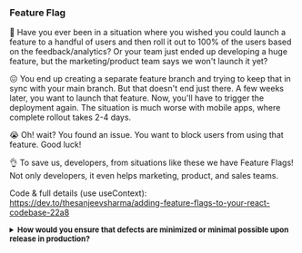 ### Feature Flag

🤔 Have you ever been in a situation where you wished you could launch a feature to a handful of users and then roll it out to 100% of the users based on the feedback/analytics? Or your team just ended up developing a huge feature, but the marketing/product team says we won't launch it yet?

😖 You end up creating a separate feature branch and trying to keep that in sync with your main branch. But that doesn't end just there. A few weeks later, you want to launch that feature. Now, you'll have to trigger the deployment again. The situation is much worse with mobile apps, where complete rollout takes 2-4 days.

😭 Oh! wait? You found an issue. You want to block users from using that feature. Good luck!

👌 To save us, developers, from situations like these we have Feature Flags! Not only developers, it even helps marketing, product, and sales teams.

Code & full details (use useContext): 
https://dev.to/thesanjeevsharma/adding-feature-flags-to-your-react-codebase-22a8

<details >
 <summary style="font-size: small; font-weight: bold">How would you ensure that defects are minimized or minimal possible upon release in production?</summary>

To **minimize defects in production** for **frontend code**, follow a **layered quality approach** covering **development, testing, automation, and monitoring**:

---

### **1️⃣ Strong Development Practices**
✅ **Code Reviews & Pair Programming**
- Enforce **strict PR reviews** with at least **one senior reviewer** to catch logical flaws early.
- Use **pair programming** for complex features to reduce blind spots.

✅ **Strict Type Checking**
- Use **TypeScript** to catch type-related errors at compile time.
- Enforce **strict mode** to prevent implicit type assumptions.

✅ **Linting & Formatting**
- Use **ESLint & Prettier** to enforce code quality and avoid common pitfalls.
- Prevent unused variables, missing dependencies, and inconsistent styling.

✅ **Feature Flags & Incremental Rollout**
- Use **feature flags** to enable/disable new features without redeploying.
- Perform **canary releases** to test with a small percentage of users before full rollout.

---

### **2️⃣ Comprehensive Testing Strategy**
✅ **Unit Testing (Jest, Vitest)**
- Cover **critical logic, utility functions, and UI components** to prevent regressions.
- Aim for **at least 80% test coverage** for core functionality.

✅ **Component Testing (React Testing Library, Cypress Component Testing)**
- Test UI interactions, props, and state updates in **isolation**.
- Ensure **UI does not break with different data inputs**.

✅ **Integration Testing (Cypress, Playwright)**
- Simulate **end-to-end user flows** (e.g., login, form submission, navigation).
- Test API interactions and UI updates.

✅ **Visual Regression Testing (Chromatic, Percy)**
- Detect unintended **UI layout shifts** across different browsers/devices.

✅ **Performance Testing (Lighthouse, WebPageTest)**
- Optimize **bundle size, render speed, and API response times** before release.
- Set performance budgets to **prevent slowdowns creeping into production**.

---

### **3️⃣ Pre-Release Staging & Monitoring**
✅ **Deploy to a Staging Environment**
- Ensure a **replica of production** is tested before rollout.
- Use **realistic data** to uncover unexpected edge cases.

✅ **Automated Browser & Cross-Device Testing (BrowserStack, SauceLabs)**
- Test against **multiple browsers and devices** to catch compatibility issues.
- Automate tests for **Chrome, Firefox, Safari, Edge** + **mobile browsers**.

✅ **Error Monitoring & Logging (Sentry, LogRocket, Custom Logging)**
- Integrate **real-time error tracking** to detect issues before users report them.
- Capture **console errors, network failures, and slow UI interactions**.

✅ **Post-Deployment Health Checks**
- Implement **synthetic monitoring** to continuously check if **key user flows** work.
- Set up **alerts** for API failures, high error rates, or performance degradation.

---

### **4️⃣ Rollback & Quick Fix Mechanisms**
✅ **Instant Rollback Plan**
- Use **blue-green deployments** or **rollback-friendly CI/CD** for quick reversions.
- Keep **previous stable versions** readily available.

✅ **Hotfix Pipelines**
- Have a **fast-track release process** for urgent fixes in production.
- Automate deployment verification to **detect regressions immediately**.

---

### **Summary – Ensuring Minimal Defects in Production**
✅ **Write clean, well-tested code** with strict linting & type checking.  
✅ **Implement thorough testing** (unit, component, integration, UI, and performance).  
✅ **Use feature flags & staged rollouts** to limit impact of new changes.  
✅ **Monitor real-time errors & performance** using logging tools.  
✅ **Prepare for quick rollbacks & hotfixes** to resolve defects fast.

Would you like sample configurations for testing or CI/CD setup? 🚀

---
</details>
